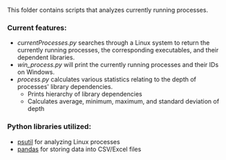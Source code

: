 This folder contains scripts that analyzes currently running processes.

### Current features:
- *currentProcesses.py* searches through a Linux system to return the currently running processes, the corresponding executables, and their dependent libraries. 
- *win_process.py* will print the currently running processes and their IDs on Windows.
- *process.py* calculates various statistics relating to the depth of processes' library dependencies. 
  - Prints hierarchy of library dependencies
  - Calculates average, minimum, maximum, and standard deviation of depth

### Python libraries utilized:
- [psutil](https://psutil.readthedocs.io/en/latest/) for analyzing Linux processes
- [pandas](https://pandas.pydata.org/) for storing data into CSV/Excel files